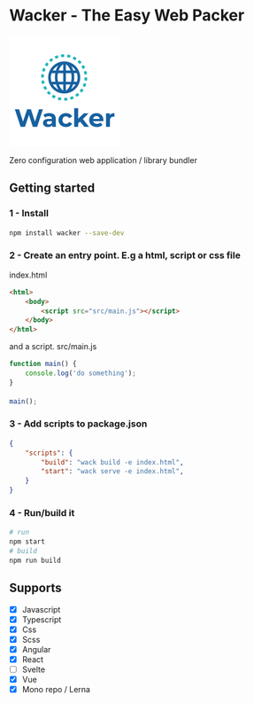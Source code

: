 # Wacker - The Easy Web Packer

![alt text](assets/logo.png "Wacker")

Zero configuration web application / library bundler

## Getting started

### 1 - Install

```bash
npm install wacker --save-dev
```

### 2 - Create an entry point. E.g a html, script or css file

index.html

```html
<html>
    <body>
        <script src="src/main.js"></script>
    </body>
</html>
```

and a script. src/main.js
```js
function main() {
    console.log('do something');
}

main();
```

### 3 - Add scripts to package.json

```json
{
    "scripts": {
        "build": "wack build -e index.html",
        "start": "wack serve -e index.html",
    }
}
```

### 4 - Run/build it

```bash
# run
npm start
# build
npm run build
```

## Supports

- [x] Javascript
- [x] Typescript
- [x] Css
- [x] Scss
- [x] Angular
- [x] React
- [ ] Svelte
- [x] Vue
- [x] Mono repo / Lerna
